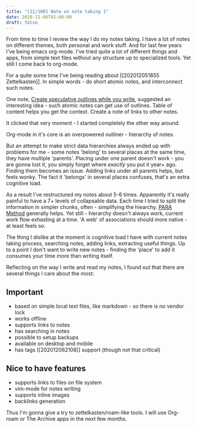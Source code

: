 ```yaml
---
title: "[11/100] Note on note taking 1"
date: 2020-12-06T02:00:00
draft: false
---
```


From time to time I review the way I do my notes taking.
I have a lot of notes on different themes, both personal and work stuff.
And for last few years I've being emacs org-mode.
I've tried quite a lot of different things and apps, from simple text files without any structure up to specialized tools. Yet still I come back to org-mode.

For a quite some time I've being reading about [[202012051855 Zettelkasten]].
In simple words - do short atomic notes, and interconnect such notes.

One note, [Create speculative outlines while you write](https://notes.andymatuschak.org/z2uXyfV67dnWLUKg1iDbsrHk3DGjtNWTxSTah), suggested an interesting idea - such atomic notes can get use of outlines. Table of content helps you get the context. Create a note of links to other notes.

It clicked that very moment - I started completely the other way around.

Org-mode in it's core is an overpowered outliner - hierarchy of notes.

But an attempt to make strict data hierarchies always ended up with problems for me - some notes 'belong' to several places at the same time, they have multiple 'parents'. 
Placing under one parent doesn't work - you are gonna lost it, you simply forget where _exactly_ you put it year+ ago. Finding them becomes an issue.
Adding links under all parents helps, but feels wonky. 
The fact it 'belongs' in several places confuses, that's an extra cognitive load. 

As a result I've restructured my notes about 5-6 times. 
Apparently it's really painful to have a 7+ levels of collapsable data.
Each time I tried to split the information in simpler chunks, often - simplifying the hiearchy.
[PARA Method](https://fortelabs.co/blog/para/) generally helps.
Yet still - hierarchy doesn't always work, current work flow exhasting at a time. 'A web' of associations should more native - at least feels so.

The thing I dislike at the moment is cognitive load I have with current notes taking process, searching notes, adding links, extracting useful things.
Up to a point I don't want to write new notes - finding the 'place' to add it consumes your time more than writing itself.

Reflecting on the way I write and read my notes, I found out that there are several things I care about the most:
## Important
- based on simple local text files, like markdown - so there is no vendor lock
- works offline
- supports links to notes
- has searching in notes
- possible to setup backups
- available on desktop and mobile
- has tags [[202012062108]] support (though not that critical)

## Nice to have features
- supports links to files on file system
- vim-mode for notes writing
- supports inline images
- backlinks generation

Thus I'm gonna give a try to zettelkasten/roam-like tools.
I will use Org-roam or The Archive apps in the next few months. 